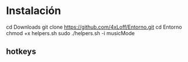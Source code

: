 # Instalación
cd Downloads
git clone https://github.com/4xLoff/Entorno.git
cd Entorno
chmod +x helpers.sh
sudo ./helpers.sh -i musicMode
## hotkeys
